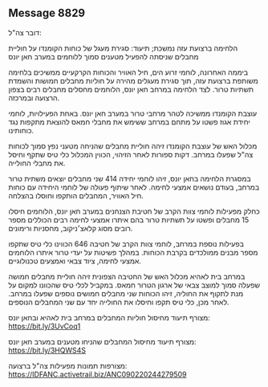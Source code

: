 ## Message 8829

דובר צה"ל:

הלחימה ברצועת עזה נמשכת; תיעוד: סגירת מעגל של כוחות הקומנדו על חוליית מחבלים שניסתה להפעיל מטענים סמוך ללוחמים במערב חאן יונס

ביממה האחרונה, לוחמי זרוע הים, חיל האוויר והכוחות הקרקעיים ממשיכים בלחימה משותפת ברצועת עזה, תוך סגירת מעגלים מהירה על חוליות מחבלים חמושות והשמדת תשתיות טרור.
לצד הלחימה במרחב חאן יונס, הלוחמים מחסלים מחבלים רבים בצפון הרצועה ובמרכזה.

עוצבת הקומנדו ממשיכה לטהר מרחבי טרור במערב חאן יונס. באחת הפעילויות, לוחמי יחידת אגוז פשטו על מתחם במרחב ששימש את מחבלי חמאס להוצאת מתקפות נגד כוחותינו. 

מכלול האש של עוצבת הקומנדו זיהה חוליית מחבלים שהניחה מטעני נפץ סמוך לכוחות צה"ל שפעלו במרחב. דקות ספורות לאחר הזיהוי, הכווין המכלול כלי טיס שתקף וחיסל את מחבלי החולייה.

במסגרת הלחימה בחאן יונס, זיהו לוחמי יחידה 414 שני מחבלים יוצאים משתית טרור במרחב, בעודם נושאים אמצעי לחימה.
לאחר שיתוף פעולה של לוחמי היחידה עם כוחות חיל האוויר, המחבלים הותקפו וחוסלו בהצלחה.

כחלק מפעילות לוחמי צוות הקרב של חטיבת הצנחנים במערב חאן יונס, הלוחמים חיסלו 15 מחבלים ופשטו על תשתיות טרור בהם איתרו אמצעי לחימה רבים הכוללים מספר רובים מסוג קלאצ׳ניקוב, מחסניות ורימונים.

בפעילות נוספת במרחב, לוחמי צוות הקרב של חטיבה 646 הכווינו כלי טיס שתקפו מספר מבנים ממולכדים בקרבת הכוחות. 
במהלך פשיטות על יעדי טרור איתרו הלוחמים אמצעי לחימה, ציוד צבאי ואמצעים טכנולוגיים.

במרחב בית לאהיא מכלול האש של החטיבה הצפונית זיהה חוליית מחבלים חמושה שפעלה סמוך למוצב צבאי של ארגון הטרור חמאס. 
במקביל לכלי טיס שהכוונו למקום על מנת לתקוף את החוליה, זיהו הכוחות שני מחבלים חמושים נוספים שפעלו במרחב.
לאחר מכן, כלי טיס תקפו וחיסלו את החולייה יחד עם שני המחבלים הנוספים.

מצורף תיעוד מחיסול חוליות המחבלים במרחב בית לאהיא ובחאן יונס: https://bit.ly/3UvCoq1

מצורף תיעוד מחיסול המחבלים שהניחו מטענים במערב חאן יונס: https://bit.ly/3HQWS4S

מצורפות תמונות מפעילות צה"ל ברצועה: https://IDFANC.activetrail.biz/ANC090220244279509

